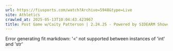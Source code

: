 ```yaml
---
url: https://fiusports.com/watch?Archive=5948&type=Live
site: Athletics
crawled_at: 2025-05-13T10:04:43.423967
title: Post Game w/Caity Patterson | 2.24.25 - Powered by SIDEARM Showcase - FIU Athletics
---
```


Error generating fit markdown: '<' not supported between instances of 'int' and 'str'